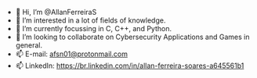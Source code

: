- 👋 Hi, I’m @AllanFerreiraS
- 👀 I’m interested in a lot of fields of knowledge.
- 🌱 I’m currently focussing in C, C++, and Python.
- 💞️ I’m looking to collaborate on Cybersecurity Applications and Games in general.
- 📫 E-mail: afsn01@protonmail.com
- 📫 LinkedIn: https://br.linkedin.com/in/allan-ferreira-soares-a645561b1

<!---
AllanFerreiraS/AllanFerreiraS is a ✨ special ✨ repository because its `README.md` (this file) appears on your GitHub profile.
You can click the Preview link to take a look at your changes.
--->
